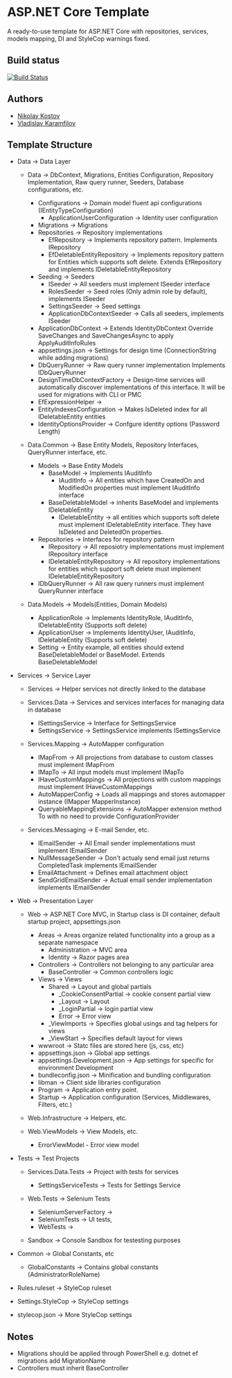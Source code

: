# ASP.NET Core Template

A ready-to-use template for ASP.NET Core with repositories, services, models mapping, DI and StyleCop warnings fixed.

## Build status

[![Build Status](https://nikolayit.visualstudio.com/AspNetCoreTemplate/_apis/build/status/NikolayIT.ASP.NET-Core-Template?branchName=master)](https://nikolayit.visualstudio.com/AspNetCoreTemplate/_build/latest?definitionId=15&branchName=master)

## Authors

- [Nikolay Kostov](https://github.com/NikolayIT)
- [Vladislav Karamfilov](https://github.com/vladislav-karamfilov)


## Template Structure

* Data -> Data Layer
	* Data -> DbContext, Migrations, Entities Configuration, Repository Implementation, Raw query runner, Seeders, Database configurations, etc.
		* Configurations -> Domain model fluent api configurations (IEntityTypeConfiguration)
			* ApplicationUserConfiguration -> Identity user configuration
		* Migrations -> Migrations
		* Repositories -> Repository implementations
			* EfRepository -> Implements repository pattern. Implements IRepository
			* EfDeletableEntityRepository -> Implements repository pattern for Entities which supports soft delete. Extends EfRepository and implements IDeletableEntityRepository
		* Seeding -> Seeders
			* ISeeder -> All seeders must implement ISeeder interface
			* RolesSeeder -> Seed roles (Only admin role by default), implements ISeeder
			* SettingsSeeder -> Seed settings
			* ApplicationDbContextSeeder -> Calls all seeders, implements ISeeder		
		* ApplicationDbContext -> Extends IdentityDbContext Override SaveChanges and SaveChangesAsync to apply ApplyAuditInfoRules
		* appsettings.json -> Settings for design time (ConnectionString while adding migrations)
		* DbQueryRunner -> Raw query runner implementation Implements IDbQueryRunner
		* DesignTimeDbContextFactory -> Design-time services will automatically discover implementations of this interface. It will be used for migrations with CLI or PMC
		* EfExpressionHelper -> 
		* EntityIndexesConfiguration -> Makes IsDeleted index for all IDeletableEntity entities 
		* IdentityOptionsProvider -> Confgure identity options (Password Length)
			
	* Data.Common -> Base Entity Models, Repository Interfaces, QueryRunner interface, etc.
		* Models -> Base Entity Models
			* BaseModel -> Implements IAuditInfo
				* IAuditInfo -> All entities which have CreatedOn and ModifiedOn properties must implement IAuditInfo interface
			* BaseDeletableModel -> inherits BaseModel and implements IDeletableEntity
				* IDeletableEntity -> all entities which supports soft delete must implement IDeletableEntity interface. They have IsDeleted and DeletedOn properties.
		* Repositories -> Interfaces for repository pattern
			* IRepository -> All reposiotry implementations must implement IRepository interface
			* IDeletableEntityRepository -> All repository implementations for entities which support soft delete must implement IDeletableEntityRepository
		* IDbQueryRunner -> All raw query runners must implement QueryRunner interface
		
	* Data.Models -> Models(Entities, Domain Models)
		* ApplicationRole -> Implements IdentityRole, IAuditInfo, IDeletableEntity (Supports soft delete)
		* ApplicationUser -> Implements IdentityUser, IAuditInfo, IDeletableEntity (Supports soft delete)
		* Setting -> Entity example, all entities should extend BaseDeletableModel or BaseModel. Extends BaseDeletableModel
		
* Services -> Service Layer
	* Services -> Helper services not directly linked to the database
	
	* Services.Data -> Services and services interfaces for managing data in database
		* ISettingsService -> Interface for SettingsService
		* SettingsService -> SettingsService implements ISettingsService
		
	* Services.Mapping -> AutoMapper configuration
		* IMapFrom -> All projections from database to custom classes must implement IMapFrom
		* IMapTo -> All input models must implement IMapTo
		* IHaveCustomMappings -> All projections with custom mappings must implement IHaveCustomMappings
		* AutoMapperConfig -> Loads all mappings and stores automapper instance (IMapper MapperInstance)
		* QueryableMappingExtensions -> AutoMapper extension method To with no need to provide ConfigurationProvider
		
	* Services.Messaging -> E-mail Sender, etc.
		* IEmailSender -> All Email sender implementations must implement IEmailSender
		* NullMessageSender -> Don't actualy send email just returns CompletedTask implements IEmailSender
		* EmailAttachment -> Defines email attachment object
		* SendGridEmailSender -> Actual email sender implementation implements IEmailSender
	
* Web -> Presentation Layer
	* Web -> ASP.NET Core MVC, in Startup class is DI container, default startup project, appsettings.json
		* Areas -> Areas organize related functionality into a group as a separate namespace
			* Administration -> MVC area
			* Identity -> Razor pages area
		* Controllers -> Controllers not belonging to any particular area
			* BaseController -> Common controllers logic
		* Views -> Views 
			* Shared -> Layout and global partials 
				* _CookieConsentPartial -> cookie consent partial view
				* _Layout -> Layout
				* _LoginPartial -> login partial view
				* Error -> Error view
			* _ViewImports -> Specifies global usings and tag helpers for views
			* _ViewStart -> Specifies default layout for views
		* wwwroot -> Statc files are stored here (js, css, etc)
		* appsettings.json -> Global app settings
		* appsettings.Development.json -> App settings for specific for environment Development
		* bundleconfig.json -> Minification and bundling configuration
		* libman -> Client side libraries configuration
		* Program -> Application entry point.
		* Startup -> Application configuration (Services, Middlewares, Filters, etc.)
		
	* Web.Infrastructure -> Helpers, etc.
	
	* Web.ViewModels -> View Models, etc.
		* ErrorViewModel - Error view model
	
* Tests -> Test Projects
	* Services.Data.Tests -> Project with tests for services
		* SettingsServiceTests -> Tests for Settings Service
		
	* Web.Tests -> Selenium Tests
		* SeleniumServerFactory ->
		* SeleniumTests -> UI tests,
		* WebTests ->
		
	* Sandbox -> Console Sandbox for testesting purposes
	
* Common -> Global Constants, etc
	* GlobalConstants -> Contains global constants (AdministratorRoleName)
	
* Rules.ruleset -> StyleCop ruleset
* Settings.StyleCop -> StyleCop settings
* stylecop.json -> More StyleCop settings

## Notes
* Migrations should be applied through PowerShell e.g. dotnet ef migrations add MigrationName
* Controllers must inherit BaseController 